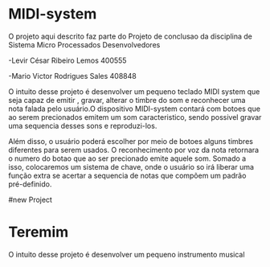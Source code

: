 # MIDI-system
O projeto aqui descrito faz parte do Projeto de conclusao da disciplina de Sistema Micro Processados 
Desenvolvedores

-Levir César Ribeiro Lemos 400555

-Mario Victor Rodrigues Sales 408848

O intuito desse projeto é desenvolver um pequeno teclado MIDI system que seja capaz de emitir , gravar, alterar o timbre do som e reconhecer uma nota falada pelo usuário.O dispositivo MIDI-system contará com botoes que ao serem precionados emitem um som caracteristico, sendo possivel gravar uma sequencia desses sons e reproduzi-los.

Além disso, o usuário poderá escolher por meio de botoes alguns timbres diferentes para serem usados.
O reconhecimento por voz da nota retornara o numero do botao que ao ser precionado emite aquele som. Somado a isso, colocaremos um sistema de chave, onde o usuário so irá liberar uma função extra se acertar a sequencia de notas que compõem um padrão pré-definido.

#new Project
# Teremim

O intuito desse projeto é desenvolver um pequeno instrumento musical 

